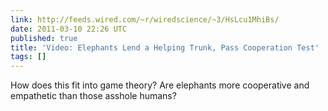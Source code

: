 ```yaml
---
link: http://feeds.wired.com/~r/wiredscience/~3/HsLcu1MhiBs/
date: 2011-03-10 22:26 UTC
published: true
title: 'Video: Elephants Lend a Helping Trunk, Pass Cooperation Test'
tags: []
---
```


How does this fit into game theory? Are elephants more cooperative and empathetic than those asshole humans?
